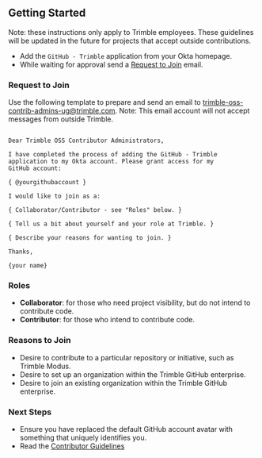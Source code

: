 ## Getting Started

Note: these instructions only apply to Trimble employees. These guidelines will be updated in the future for projects that accept outside contributions.

- Add the `GitHub - Trimble` application from your Okta homepage.
- While waiting for approval send a [Request to Join](#request-to-join) email.

### Request to Join

Use the following template to prepare and send an email to [trimble-oss-contrib-admins-ug@trimble.com](mailto:trimble-oss-contrib-admins-ug@trimble.com). Note: This email account will not accept messages from outside Trimble.

```text

Dear Trimble OSS Contributor Administrators,

I have completed the process of adding the GitHub - Trimble
application to my Okta account. Please grant access for my
GitHub account:

{ @yourgithubaccount }

I would like to join as a:

{ Collaborator/Contributor - see "Roles" below. }

{ Tell us a bit about yourself and your role at Trimble. }

{ Describe your reasons for wanting to join. }

Thanks,

{your name}

```

### Roles

- **Collaborator**: for those who need project visibility, but do not intend to contribute code.
- **Contributor**: for those who intend to contribute code.

### Reasons to Join

- Desire to contribute to a particular repository or initiative, such as Trimble Modus.
- Desire to set up an organization within the Trimble GitHub enterprise.
- Desire to join an existing organization within the Trimble GitHub enterprise.

### Next Steps

- Ensure you have replaced the default GitHub account avatar with something that uniquely identifies you.
- Read the [Contributor Guidelines](/guidelines/index.md)
